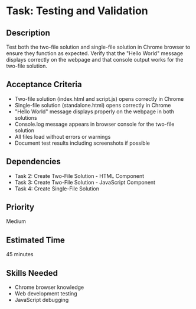 # Task: Testing and Validation

## Description
Test both the two-file solution and single-file solution in Chrome browser to ensure they function as expected. Verify that the "Hello World" message displays correctly on the webpage and that console output works for the two-file solution.

## Acceptance Criteria
- Two-file solution (index.html and script.js) opens correctly in Chrome
- Single-file solution (standalone.html) opens correctly in Chrome
- "Hello World" message displays properly on the webpage in both solutions
- Console.log message appears in browser console for the two-file solution
- All files load without errors or warnings
- Document test results including screenshots if possible

## Dependencies
- Task 2: Create Two-File Solution - HTML Component
- Task 3: Create Two-File Solution - JavaScript Component
- Task 4: Create Single-File Solution

## Priority
Medium

## Estimated Time
45 minutes

## Skills Needed
- Chrome browser knowledge
- Web development testing
- JavaScript debugging